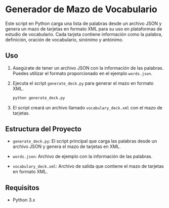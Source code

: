 # Generador de Mazo de Vocabulario

Este script en Python carga una lista de palabras desde un archivo JSON y genera un mazo de tarjetas en formato XML para su uso en plataformas de estudio de vocabulario. Cada tarjeta contiene información como la palabra, definición, oración de vocabulario, sinónimo y antónimo.

## Uso

1. Asegúrate de tener un archivo JSON con la información de las palabras. Puedes utilizar el formato proporcionado en el ejemplo `words.json`.

2. Ejecuta el script `generate_deck.py` para generar el mazo en formato XML.

    ```bash
    python generate_deck.py
    ```

3. El script creará un archivo llamado `vocabulary_deck.xml` con el mazo de tarjetas.

## Estructura del Proyecto

- `generate_deck.py`: El script principal que carga las palabras desde un archivo JSON y genera el mazo de tarjetas en XML.

- `words.json`: Archivo de ejemplo con la información de las palabras.

- `vocabulary_deck.xml`: Archivo de salida que contiene el mazo de tarjetas en formato XML.

## Requisitos

- Python 3.x
